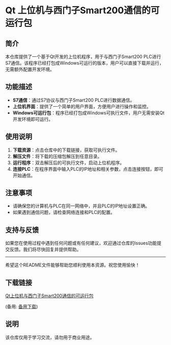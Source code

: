 # Qt 上位机与西门子Smart200通信的可运行包

## 简介
本仓库提供了一个基于Qt开发的上位机程序，用于与西门子Smart200 PLC进行S7通信。该程序已经打包成Windows可运行的版本，用户可以直接下载并运行，无需额外配置开发环境。

## 功能描述
- **S7通信**：通过S7协议与西门子Smart200 PLC进行数据通信。
- **上位机界面**：提供了一个简单的用户界面，方便用户进行操作和监控。
- **Windows可运行包**：程序已经打包成Windows可执行文件，用户无需安装Qt开发环境即可运行。

## 使用说明
1. **下载资源**：点击仓库中的下载链接，获取可执行文件。
2. **解压文件**：将下载的压缩包解压到任意目录。
3. **运行程序**：双击解压后的可执行文件，启动上位机程序。
4. **连接PLC**：在程序界面中输入PLC的IP地址和相关参数，点击连接按钮，即可开始通信。

## 注意事项
- 请确保您的计算机与PLC在同一网络中，并且PLC的IP地址设置正确。
- 如果遇到通信问题，请检查网络连接和PLC的配置。

## 支持与反馈
如果您在使用过程中遇到任何问题或有任何建议，欢迎通过仓库的Issues功能提交反馈。我们将尽快回复并提供帮助。

---

希望这个README文件能够帮助您顺利使用本资源。祝您使用愉快！

## 下载链接
[Qt上位机与西门子Smart200通信的可运行包](https://pan.quark.cn/s/207b659a9e26) 

(备用: [备用下载](https://pan.baidu.com/s/1_Rmf1lfJv53fgRyFVZSFcQ?pwd=t8ai))

## 说明

该仓库仅用于学习交流，请勿用于商业用途。
